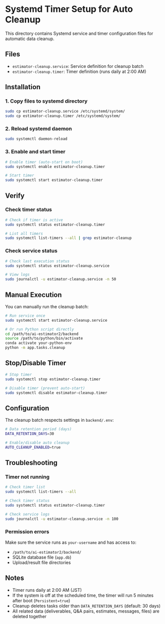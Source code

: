 # Systemd Timer Setup for Auto Cleanup

This directory contains Systemd service and timer configuration files for automatic data cleanup.

## Files

- `estimator-cleanup.service`: Service definition for cleanup batch
- `estimator-cleanup.timer`: Timer definition (runs daily at 2:00 AM)

## Installation

### 1. Copy files to systemd directory

```bash
sudo cp estimator-cleanup.service /etc/systemd/system/
sudo cp estimator-cleanup.timer /etc/systemd/system/
```

### 2. Reload systemd daemon

```bash
sudo systemctl daemon-reload
```

### 3. Enable and start timer

```bash
# Enable timer (auto-start on boot)
sudo systemctl enable estimator-cleanup.timer

# Start timer
sudo systemctl start estimator-cleanup.timer
```

## Verify

### Check timer status

```bash
# Check if timer is active
sudo systemctl status estimator-cleanup.timer

# List all timers
sudo systemctl list-timers --all | grep estimator-cleanup
```

### Check service status

```bash
# Check last execution status
sudo systemctl status estimator-cleanup.service

# View logs
sudo journalctl -u estimator-cleanup.service -n 50
```

## Manual Execution

You can manually run the cleanup batch:

```bash
# Run service once
sudo systemctl start estimator-cleanup.service

# Or run Python script directly
cd /path/to/ai-estimator2/backend
source /path/to/python/bin/activate
conda activate your-python-env
python -m app.tasks.cleanup
```

## Stop/Disable Timer

```bash
# Stop timer
sudo systemctl stop estimator-cleanup.timer

# Disable timer (prevent auto-start)
sudo systemctl disable estimator-cleanup.timer
```

## Configuration

The cleanup batch respects settings in `backend/.env`:

```bash
# Data retention period (days)
DATA_RETENTION_DAYS=30

# Enable/disable auto cleanup
AUTO_CLEANUP_ENABLED=true
```

## Troubleshooting

### Timer not running

```bash
# Check timer list
sudo systemctl list-timers --all

# Check timer status
sudo systemctl status estimator-cleanup.timer

# Check service logs
sudo journalctl -u estimator-cleanup.service -n 100
```

### Permission errors

Make sure the service runs as `your-username` and has access to:
- `/path/to/ai-estimator2/backend/`
- SQLite database file (`app.db`)
- Upload/result file directories

## Notes

- Timer runs daily at 2:00 AM (JST)
- If the system is off at the scheduled time, the timer will run 5 minutes after boot (`Persistent=true`)
- Cleanup deletes tasks older than `DATA_RETENTION_DAYS` (default: 30 days)
- All related data (deliverables, Q&A pairs, estimates, messages, files) are deleted together
